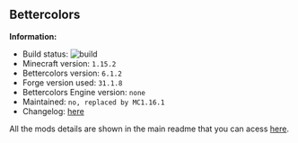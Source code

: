 ## Bettercolors

**Information:**
- Build status: ![build](https://img.shields.io/github/workflow/status/N3ROO/Bettercolors/Build%20MC1.15.2)
- Minecraft version: `1.15.2`
- Bettercolors version: `6.1.2`
- Forge version used: `31.1.8`
- Bettercolors Engine version: `none`
- Maintained: `no, replaced by MC1.16.1`
- Changelog: [here](CHANGELOG.MD)


All the mods details are shown in the main readme that you can acess [here](https://github.com/N3ROO/Bettercolors).
